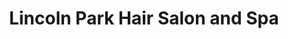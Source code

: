 ---
title: "Lincoln Park Hair Salon and Spa"
url: /chicago/lincoln-park-hair-salon-and-spa/
shop: Friseur
---